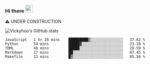 ### Hi there <a href="https://www.gautamkrishnar.com/"><img src="https://media.giphy.com/media/hvRJCLFzcasrR4ia7z/giphy.gif" width="25px"></a>
⚠️ UNDER CONSTRUCTION

![Vickyhoo's GitHub stats](https://github-readme-stats.vercel.app/api?username=vickyhoo&theme=react&show_icons=true)

<!--START_SECTION:waka-->
```text
JavaScript   1 hr 28 mins    █████████▒░░░░░░░░░░░░░░░   37.62 % 
Python       54 mins         █████▓░░░░░░░░░░░░░░░░░░░   23.10 % 
TOML         48 mins         █████░░░░░░░░░░░░░░░░░░░░   20.59 % 
Markdown     17 mins         ██░░░░░░░░░░░░░░░░░░░░░░░   07.45 % 
Makefile     13 mins         █▒░░░░░░░░░░░░░░░░░░░░░░░   05.56 % 
```
<!--END_SECTION:waka-->


<!--
**vickyhoo/vickyhoo** is a ✨ _special_ ✨ repository because its `README.md` (this file) appears on your GitHub profile.

Here are some ideas to get you started:

- 🔭 I’m currently working on ...
- 🌱 I’m currently learning ...
- 👯 I’m looking to collaborate on ...
- 🤔 I’m looking for help with ...
- 💬 Ask me about ...
- 📫 How to reach me: ...
- 😄 Pronouns: ...
- ⚡ Fun fact: ...
-->
